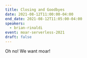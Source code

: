 ```yaml
---
title: Closing and Goodbyes
date: 2021-08-12T11:00:00-04:00
end_date: 2021-08-12T11:05:00-04:00
speakers:
  - brian-rinaldi
event: moar-serverless-2021
draft: false
---
```


Oh no! We want moar!
